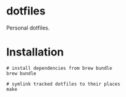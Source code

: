 dotfiles
========

Personal dotfiles.

# Installation

```
# install dependencies from brew bundle
brew bundle

# symlink tracked dotfiles to their places
make
```
                                    
